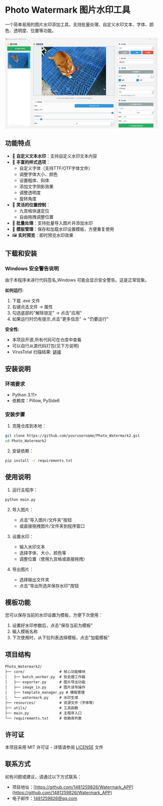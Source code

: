 # Photo Watermark 图片水印工具

一个简单易用的图片水印添加工具，支持批量处理、自定义水印文本、字体、颜色、透明度、位置等功能。

![图片水印工具](https://github.com/1481259826/Watermark_APP/raw/main/images/screenshot.png)

## 功能特点

- 📝 **自定义文本水印**：支持自定义水印文本内容
- 🎨 **丰富的样式选项**：
  - 自定义字体（支持TTF/OTF字体文件）
  - 调整字体大小、颜色
  - 设置粗体、斜体
  - 添加文字阴影效果
  - 调整透明度
  - 旋转角度
- 📍 **灵活的位置控制**：
  - 九宫格快速定位
  - 自由拖拽调整位置
- 📁 **批量处理**：支持批量导入图片并添加水印
- 💾 **模板管理**：保存和加载水印设置模板，方便重复使用
- 🖼️ **实时预览**：即时预览水印效果

## 下载和安装

### Windows 安全警告说明
由于本程序未进行代码签名,Windows 可能会显示安全警告。这是正常现象。

**如何运行:**
1. 下载 .exe 文件
2. 右键点击文件 → 属性
3. 勾选底部的"解除锁定" → 点击"应用"
4. 如果运行时仍有提示,点击"更多信息" → "仍要运行"

**安全性:** 
- 本项目开源,所有代码可在仓库中查看
- 可以自行从源代码打包(见下方说明)
- VirusTotal 扫描结果: [链接](https://www.virustotal.com/gui/file/03116102f239322890399092339999233202422439202595422649249522424/detection)

## 安装说明

### 环境要求

- Python 3.11+
- 依赖库：Pillow, PySide6

### 安装步骤

1. 克隆仓库到本地：

```bash
git clone https://github.com/yourusername/Photo_Watermark2.git
cd Photo_Watermark2
```

2. 安装依赖：

```bash
pip install -r requirements.txt
```

## 使用说明

1. 运行主程序：

```bash
python main.py
```

2. 导入图片：
   - 点击"导入图片/文件夹"按钮
   - 或直接拖拽图片/文件夹到程序窗口

3. 设置水印：
   - 输入水印文本
   - 选择字体、大小、颜色等
   - 调整位置（使用九宫格或直接拖拽）

4. 导出图片：
   - 选择输出文件夹
   - 点击"导出所选并保存水印"按钮

## 模板功能

您可以保存当前的水印设置为模板，方便下次使用：

1. 设置好水印参数后，点击"保存当前为模板"
2. 输入模板名称
3. 下次使用时，从下拉列表选择模板，点击"加载模板"

## 项目结构

```
Photo_Watermark2/
├── core/                # 核心功能模块
│   ├── batch_worker.py  # 批处理工作器
│   ├── exporter.py      # 图片导出功能
│   ├── image_io.py      # 图片读写操作
│   ├── template_manager.py # 模板管理
│   └── watermark.py     # 水印生成
├── resources/           # 资源文件（字体等）
├── utils/               # 工具函数
├── main.py              # 主程序入口
└── requirements.txt     # 依赖库列表
```

## 许可证

本项目采用 MIT 许可证 - 详情请参阅 [LICENSE](LICENSE) 文件

## 联系方式

如有问题或建议，请通过以下方式联系：

- 项目地址：[https://github.com/1481259826/Watermark_APP](https://github.com/1481259826/Watermark_APP)
- 电子邮件：1481259826@qq.com
